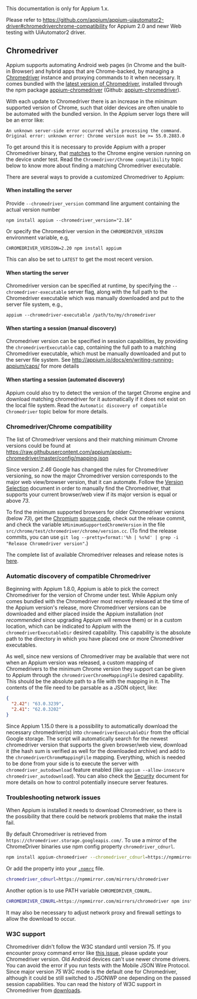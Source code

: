 This documentation is only for Appium 1.x.

Please refer to https://github.com/appium/appium-uiautomator2-driver#chromedriverchrome-compatibility for Appium 2.0 and newr Web testing with UiAutomator2 driver.

## Chromedriver

Appium supports automating Android web pages (in Chrome and the built-in Browser) and
hybrid apps that are Chrome-backed, by managing a [Chromedriver](https://sites.google.com/a/chromium.org/chromedriver/)
instance and proxying commands to it when necessary. It comes bundled with the
[latest version of Chromedriver](https://chromedriver.storage.googleapis.com/LATEST_RELEASE), installed through the
npm package [appium-chromedriver](https://www.npmjs.com/package/appium-chromedriver)
(Github: [appium-chromedriver](https://github.com/appium/appium-chromedriver)).

With each update to Chromedriver there is an increase in the minimum
supported version of Chrome, such that older devices are often unable to be automated
with the bundled version. In the Appium server logs there will be an error like:
```
An unknown server-side error occurred while processing the command.
Original error: unknown error: Chrome version must be >= 55.0.2883.0
```

To get around this it is necessary to provide Appium with a proper Chromedriver binary,
that [matches](https://raw.githubusercontent.com/appium/appium-chromedriver/master/config/mapping.json)
to the Chrome engine version running on the device under test.
Read the `Chromedriver/Chrome compatibility` topic below to know more about finding a matching Chromedriver executable.

There are several ways to provide a customized Chromedriver to Appium:

#### When installing the server

Provide `--chromedriver_version` command line argument containing the actual version number
```
npm install appium --chromedriver_version="2.16"
```
Or specify the Chromedriver version in the `CHROMEDRIVER_VERSION` environment variable,
e.g,
```
CHROMEDRIVER_VERSION=2.20 npm install appium
```
This can also be set to `LATEST` to get the most recent version.

#### When starting the server

Chromedriver version can be specified at runtime, by specifying the
`--chromedriver-executable` server flag, along with the full path to the
Chromedriver executable which was manually downloaded and put to the server file system, e.g.,
```
appium --chromedriver-executable /path/to/my/chromedriver
```

#### When starting a session (manual discovery)

Chromedriver version can be specified in session capabilities, by providing the
`chromedriverExecutable` cap, containing the full path to a matching
Chromedriver executable, which must be manually downloaded and put to the server file system.
See http://appium.io/docs/en/writing-running-appium/caps/ for more details

#### When starting a session (automated discovery)

Appium could also try to detect the version of the target Chrome engine and
download matching chromedriver for it automatically if it does not exist on the local file system.
Read the `Automatic discovery of compatible Chromedriver` topic below for more details.


### Chromedriver/Chrome compatibility

The list of Chromedriver versions and their matching minimum
Chrome versions could be found at https://raw.githubusercontent.com/appium/appium-chromedriver/master/config/mapping.json

Since version *2.46* Google has changed the rules for Chromedriver versioning, so now the major Chromedriver version corresponds to the major web view/browser version, that it can automate. Follow the [Version Selection](https://chromedriver.chromium.org/downloads/version-selection) document in order to manually find the Chromedriver, that supports your current browser/web view if its major version is equal or above *73*.

To find the minimum supported browsers for older Chromedriver versions (below *73*), get the [Chromium](https://www.chromium.org/Home)
[source code](https://chromium.googlesource.com/chromium/src/+/master/docs/get_the_code.md), check out the release commit, and check the variable `kMinimumSupportedChromeVersion`
in the file `src/chrome/test/chromedriver/chrome/version.cc`. (To find the
release commits, you can use `git log --pretty=format:'%h | %s%d' | grep -i "Release Chromedriver version"`.)

The complete list of available Chromedriver releases and release notes is [here](https://chromedriver.storage.googleapis.com/index.html).


### Automatic discovery of compatible Chromedriver

Beginning with Appium 1.8.0, Appium is able to pick the correct Chromedriver for the
version of Chrome under test. While Appium only comes bundled with the Chromedriver
most recently released at the time of the Appium version's release, more Chromedriver
versions can be downloaded and either placed inside the Appium installation (_not
  recommended_ since upgrading Appium will remove them) or in a custom location,
which can be indicated to Appium with the `chromedriverExecutableDir` desired
capability. This capability is the absolute path to the directory in which you have
placed one or more Chromedriver executables.

As well, since new versions of Chromedriver may be available that were not when
an Appium version was released, a custom mapping of Chromedrivers to the minimum
Chrome version they support can be given to Appium through the `chromedriverChromeMappingFile`
desired capability. This should be the absolute path to a file with the mapping
in it. The contents of the file need to be parsable as a JSON object, like:
```JSON
{
  "2.42": "63.0.3239",
  "2.41": "62.0.3202"
}
```

Since Appium 1.15.0 there is a possibility to automatically download the necessary chromedriver(s) into `chromedriverExecutableDir` from the official Google storage. The script will automatically search for the newest chromedriver version that supports the given browser/web view, download it (the hash sum is verified as well for the downloaded archive) and add to the `chromedriverChromeMappingFile` mapping. Everything, which is needed to be done from your side is to execute the server with `chromedriver_autodownload` feature enabled (like `appium --allow-insecure chromedriver_autodownload`).
You can also check the [Security](https://github.com/appium/appium/blob/master/docs/en/writing-running-appium/security.md) document for more details on how to control potentially insecure server features.


### Troubleshooting network issues

When Appium is installed it needs to download Chromedriver, so there is the possibility
that there could be network problems that make the install fail.

By default Chromedriver is retrieved from `https://chromedriver.storage.googleapis.com/`.
To use a mirror of the ChromeDriver binaries use npm config property `chromedriver_cdnurl`.

```bash
npm install appium-chromedriver --chromedriver_cdnurl=https://npmmirror.com/mirrors/chromedriver
```

Or add the property into your [`.npmrc`](https://docs.npmjs.com/files/npmrc) file.

```bash
chromedriver_cdnurl=https://npmmirror.com/mirrors/chromedriver
```

Another option is to use PATH variable `CHROMEDRIVER_CDNURL`.

```bash
CHROMEDRIVER_CDNURL=https://npmmirror.com/mirrors/chromedriver npm install appium-chromedriver
```

It may also be necessary to adjust network proxy and firewall settings to allow
the download to occur.


### W3C support

Chromedriver didn't follow the W3C standard until version 75. If you encounter proxy command error like [this issue](https://github.com/appium/python-client/issues/234), please update your Chromedriver version.
Old Android devices can't use newer chrome drivers. You can avoid the error if you run tests with the Mobile JSON Wire Protocol.
Since major version *75* W3C mode is the default one for Chromedriver, although it could be still switched to JSONWP one depending on the passed session capabilities.
You can read the history of W3C support in Chromedriver from [downloads](https://sites.google.com/a/chromium.org/chromedriver/downloads).
